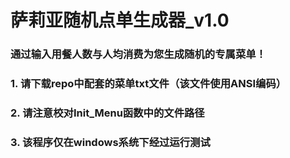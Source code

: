 # 萨莉亚随机点单生成器_v1.0
### 通过输入用餐人数与人均消费为您生成随机的专属菜单！
### 1. 请下载repo中配套的菜单txt文件（该文件使用ANSI编码）
### 2. 请注意校对Init_Menu函数中的文件路径
### 3. 该程序仅在windows系统下经过运行测试
